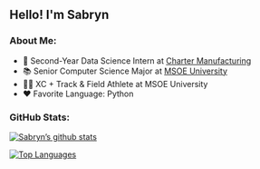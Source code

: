 ## Hello! I'm Sabryn

### About Me:
- 💼 Second-Year Data Science Intern at [Charter Manufacturing](https://www.chartermfg.com/)
- 📚 Senior Computer Science Major at [MSOE University](https://www.msoe.edu/)
- 🏃‍♀️ XC + Track & Field Athlete at MSOE University
- ❤️ Favorite Language: Python

### GitHub Stats:
[![Sabryn’s github stats](https://github-readme-stats.vercel.app/api?username=sabrynbley)](https://github.com/sabrynbley)

[![Top Languages](https://github-readme-stats.vercel.app/api/top-langs/?username=sabrynbley&layout=compact&hide=rebol,html)](https://github.com/sabrynbley)

